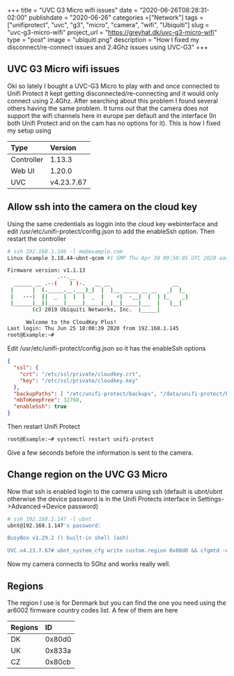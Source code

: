 +++
title = "UVC G3 Micro wifi issues"
date = "2020-06-26T08:28:31-02:00"
publishdate = "2020-06-26"
categories =["Network"]
tags = ["unifiprotect", "uvc", "g3", "micro", "camera", "wifi", "Ubiquiti"]
slug = "uvc-g3-micro-wifi"
project_url = "https://greyhat.dk/uvc-g3-micro-wifi"
type = "post"
image = "ubiquiti.png"
description = "How I fixed my disconnect/re-connect issues and 2.4Ghz issues using UVC-G3"
+++

## UVC G3 Micro wifi issues

Oki so lately I bought a UVC-G3 Micro to play with and once connected to Unifi
Protect it kept getting disconnected/re-connecting and it would only connect using 2.4Ghz.
After searching about this problem I found several others having the same
problem. It turns out that the camera does not support the wifi channels here
in europe per default and the interface (In both Unifi Protect and on the cam
has no options for it). This is how I fixed my setup using

| Type | Version |
| :--- | :--- |
| Controller  | 1.13.3 |
| Web UI  | 1.20.0 |
| UVC  | v4.23.7.67 |


## Allow ssh into the camera on the cloud key

Using the same credentials as loggin into the cloud key webinterface and edit /usr/etc/unifi-protect/config.json to add the enableSsh option. Then restart the controller

```sh
# ssh 192.168.1.146 -l me@example.com
Linux Example 3.18.44-ubnt-qcom #1 SMP Thu Apr 30 09:50:05 UTC 2020 aarch64

Firmware version: v1.1.13
                .--.__
  ______ __ .--(    ) )-.   __ __                    __
 |      |  (._____.__.___)_|  |  |__ _____ __ __   _|  |_
 |   ---|  ||  _  |  |  |  _  |    <|  -__|  |  | |_    _|
 |______|__||_____|_____|_____|__|__|_____|___  |   |__|
        (c) 2019 Ubiquiti Networks, Inc.  |_____|

      Welcome to the CloudKey Plus!
Last login: Thu Jun 25 18:00:39 2020 from 192.168.1.145
root@Example:~#
```

Edit /usr/etc/unifi-protect/config.json so it has the enableSsh options
```json
{
  "ssl": {
    "crt": "/etc/ssl/private/cloudkey.crt",
    "key": "/etc/ssl/private/cloudkey.key"
  },
  "backupPaths": [ "/etc/unifi-protect/backups", "/data/unifi-protect/backups" ],
  "mbToKeepFree": 32768,
  "enableSsh": true
}
```

Then restart Unifi Protect

```sh
root@Example:~# systemctl restart unifi-protect
```

Give a few seconds before the information is sent to the camera.

## Change region on the UVC G3 Micro

Now that ssh is enabled login to the camera using ssh (default is ubnt/ubnt otherwise the device password is in the Unifi Protects interface in Settings->Advanced->Device password)

```sh
# ssh 192.168.1.147 -l ubnt
ubnt@192.168.1.147's password:

BusyBox v1.29.2 () built-in shell (ash)

UVC.v4.23.7.67# ubnt_system_cfg write custom.region 0x80d0 && cfgmtd -w -p /etc && reboot
```

Now my camera connects to 5Ghz and works really well.

## Regions

The region I use is for Denmark but you can find the one you need using the ar6002 firmware country codes list. A few of them are here

| Regions | ID |
| :---- | :--- |
| DK | 0x80d0 |
| UK | 0x833a |
| CZ | 0x80cb | 
